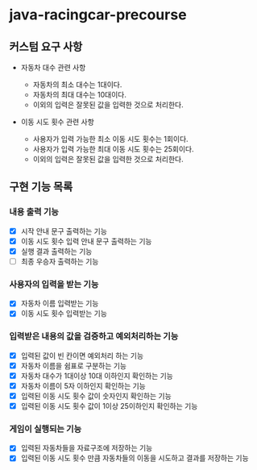 # java-racingcar-precourse

## 커스텀 요구 사항
- 자동차 대수 관련 사항
  - 자동차의 최소 대수는 1대이다.
  - 자동차의 최대 대수는 10대이다.
  - 이외의 입력은 잘못된 값을 입력한 것으로 처리한다.

- 이동 시도 횟수 관련 사항
  - 사용자가 입력 가능한 최소 이동 시도 횟수는 1회이다.
  - 사용자가 입력 가능한 최대 이동 시도 횟수는 25회이다.
  - 이외의 입력은 잘못된 값을 입력한 것으로 처리한다.

## 구현 기능 목록

### 내용 출력 기능
- [x] 시작 안내 문구 출력하는 기능
- [x] 이동 시도 횟수 입력 안내 문구 출력하는 기능
- [x] 실행 결과 출력하는 기능
- [ ] 최종 우승자 출력하는 기능

### 사용자의 입력을 받는 기능
- [x] 자동차 이름 입력받는 기능
- [x] 이동 시도 횟수 입력받는 기능

### 입력받은 내용의 값을 검증하고 예외처리하는 기능
- [x] 입력된 값이 빈 칸이면 예외처리 하는 기능
- [x] 자동차 이름을 쉼표로 구분하는 기능
- [x] 자동차 대수가 1대이상 10대 이하인지 확인하는 기능
- [x] 자동차 이름이 5자 이하인지 확인하는 기능
- [x] 입력된 이동 시도 횟수 값이 숫자인지 확인하는 기능
- [x] 입력된 이동 시도 횟수 값이 1이상 25이하인지 확인하는 기능

### 게임이 실행되는 기능
- [x] 입력된 자동차들을 자료구조에 저장하는 기능
- [x] 입력된 이동 시도 횟수 만큼 자동차들의 이동을 시도하고 결과를 저장하는 기능
